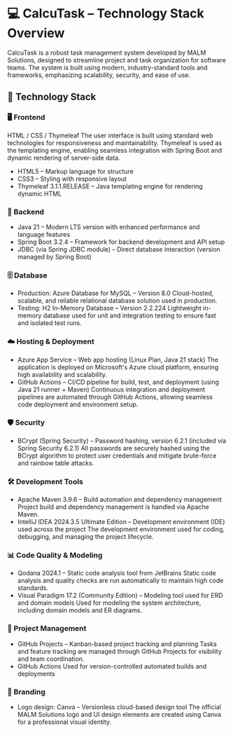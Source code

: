 # 💻 CalcuTask – Technology Stack Overview
CalcuTask is a robust task management system developed by MALM Solutions, designed to streamline project and task organization for software teams. The system is built using modern, industry-standard tools and frameworks, emphasizing scalability, security, and ease of use.

## 🧱 Technology Stack
### 🖥️ Frontend
HTML / CSS / Thymeleaf
The user interface is built using standard web technologies for responsiveness and maintainability. Thymeleaf is used as the templating engine, enabling seamless integration with Spring Boot and dynamic rendering of server-side data.
- HTML5 – Markup language for structure
- CSS3 – Styling with responsive layout
- Thymeleaf 3.1.1.RELEASE – Java templating engine for rendering dynamic HTML

### 🔧 Backend
- Java 21 – Modern LTS version with enhanced performance and language features
- Spring Boot 3.2.4 – Framework for backend development and API setup
- JDBC (via Spring JDBC module) – Direct database interaction (version managed by Spring Boot)

### 🗄️ Database
- Production: Azure Database for MySQL – Version 8.0
Cloud-hosted, scalable, and reliable relational database solution used in production.
- Testing: H2 In-Memory Database – Version 2.2.224
Lightweight in-memory database used for unit and integration testing to ensure fast and isolated test runs.

### ☁️ Hosting & Deployment
- Azure App Service – Web app hosting (Linux Plan, Java 21 stack)
The application is deployed on Microsoft's Azure cloud platform, ensuring high availability and scalability.
- GitHub Actions – CI/CD pipeline for build, test, and deployment (using Java 21 runner + Maven)
Continuous integration and deployment pipelines are automated through GitHub Actions, allowing seamless code deployment and environment setup.

### 🛡️ Security
- BCrypt (Spring Security) – Password hashing, version 6.2.1 (included via Spring Security 6.2.1)
All passwords are securely hashed using the BCrypt algorithm to protect user credentials and mitigate brute-force and rainbow table attacks.

### 🛠️ Development Tools
- Apache Maven 3.9.6 – Build automation and dependency management
Project build and dependency management is handled via Apache Maven.
- IntelliJ IDEA 2024.3.5 Ultimate Edition – Development environment (IDE) used across the project
The development environment used for coding, debugging, and managing the project lifecycle.

### 📊 Code Quality & Modeling
- Qodana 2024.1 – Static code analysis tool from JetBrains
Static code analysis and quality checks are run automatically to maintain high code standards.
- Visual Paradigm 17.2 (Community Edition) – Modeling tool used for ERD and domain models
Used for modeling the system architecture, including domain models and ER diagrams.

### 📌 Project Management
- GitHub Projects – Kanban-based project tracking and planning
Tasks and feature tracking are managed through GitHub Projects for visibility and team coordination.
- GitHub Actions
Used for version-controlled automated builds and deployments

### 🎨 Branding
- Logo design: Canva – Versionless cloud-based design tool
The official MALM Solutions logo and UI design elements are created using Canva for a professional visual identity.
